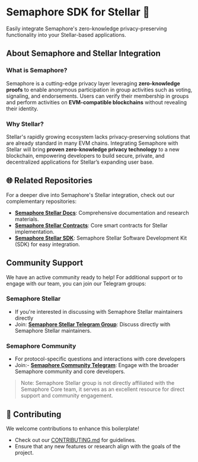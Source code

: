 

# Semaphore SDK for Stellar 🌟

Easily integrate Semaphore's  zero-knowledge privacy-preserving functionality into your Stellar-based applications.



## About Semaphore and Stellar Integration

### **What is Semaphore?**
Semaphore is a cutting-edge privacy layer leveraging **zero-knowledge proofs** to enable anonymous participation in group activities such as voting, signaling, and endorsements. Users can verify their membership in groups and perform activities on **EVM-compatible blockchains** without revealing their identity.

### **Why Stellar?**
Stellar's rapidly growing ecosystem lacks privacy-preserving solutions that are already standard in many EVM chains. Integrating Semaphore with Stellar will bring **proven zero-knowledge privacy technology** to a new blockchain, empowering developers to build secure, private, and decentralized applications for Stellar’s expanding user base.

## 🌐 **Related Repositories**
For a deeper dive into Semaphore's Stellar integration, check out our complementary repositories:  
- **[Semaphore Stellar Docs](https://github.com/ZencypherSolutions/semaphore-stellar-docs)**: Comprehensive documentation and research materials.  
- **[Semaphore Stellar Contracts](https://github.com/ZencypherSolutions/semaphore-stellar-contracts)**: Core smart contracts for Stellar implementation.
- **[Semaphore Stellar SDK](https://github.com/ZencypherSolutions/semaphore-stellar-sdk)**: Semaphore Stellar Software Development Kit (SDK) for easy integration.


## Community Support

We have an active community ready to help! For additional support or to engage with our team, you can join our Telegram groups:

### Semaphore Stellar
- If you're interested in discussing with Semaphore Stellar maintainers directly
- Join: **[Semaphore Stellar Telegram Group](https://t.me/+-9623JNgGjEyNzI5)**: Discuss directly with Semaphore Stellar maintainers.  

### Semaphore Community
- For protocol-specific questions and interactions with core developers
- Join:- **[Semaphore Community Telegram](https://t.me/semaphore_community)**: Engage with the broader Semaphore community and core developers.  


> Note: Semaphore Stellar group is not directly affiliated with the Semaphore Core team, it serves as an excellent resource for direct support and community engagement.

## 🤝 **Contributing**

We welcome contributions to enhance this boilerplate!  
- Check out our [CONTRIBUTING.md]() for guidelines.  
- Ensure that any new features or research align with the goals of the project. 
